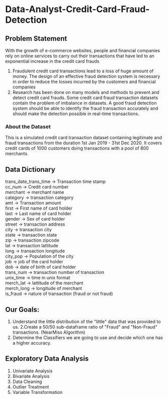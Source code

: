 # Data-Analyst-Credit-Card-Fraud-Detection
## Problem Statement
With the growth of e-commerce websites, people and financial companies rely on online services
to carry out their transactions that have led to an exponential increase in the credit card frauds 
1. Fraudulent credit card transactions lead to a loss of huge amount of money. The design of an effective fraud detection system is necessary in order to reduce the losses incurred by the customers and financial companies
2. Research has been done on many models and methods to
prevent and detect credit card frauds. Some credit card fraud transaction datasets contain the problem of imbalance in datasets. A good fraud detection system should be able to identify the fraud transaction accurately and should make the detection possible in real-time transactions.
### About the Dataset
This is a simulated credit card transaction dataset containing legitimate and fraud transactions from the duration 1st Jan 2019 - 31st Dec 2020. It covers credit cards of 1000 customers doing transactions with a pool of 800 merchants.
## Data Dictionary<br>
trans_date_trans_time -> Transaction time stamp<br>
cc_num -> Credit card number<br>
merchant -> merchant name<br>
category -> transaction category<br>
amt -> Transaction amount<br>
first -> First name of card holder<br>
last -> Last name of card holder<br>
gender -> Sex of card holder<br>
street -> transaction address<br>
city -> transaction city<br>
state -> transaction state<br>
zip -> transaction zipcode<br>
lat -> transaction lattitude<br>
long -> transaction longitude<br>
city_pop -> Population of the city<br>
job -> job of the card holder<br>
dob -> date of birth of card holder<br>
trans_num -> transaction number of transaction<br>
unix_time -> time in unix format<br>
merch_lat -> lattitude of the merchant<br>
merch_long -> longitude of merchant<br>
is_fraud -> nature of transaction (fraud or not fraud)<br>
## Our Goals:
1. Understand the little distribution of the "little" data that was provided to us.
2.Create a 50/50 sub-dataframe ratio of "Fraud" and "Non-Fraud" transactions. (NearMiss Algorithm)
3. Determine the Classifiers we are going to use and decide which one has a higher accuracy.
## Exploratory Data Analysis
1. Univariate Analysis
2. Bivariate Analysis
3. Data Cleaning
4. Outlier Treatment
5. Variable Transformation

